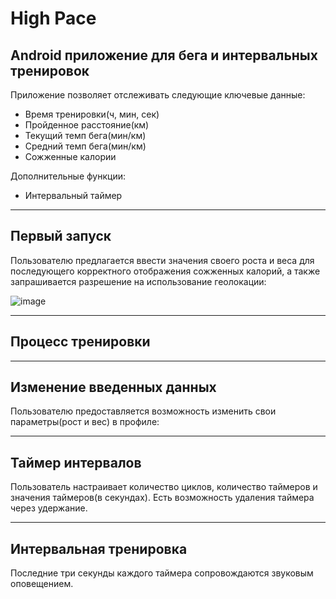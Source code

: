 # High Pace

## Android приложение для бега и интервальных тренировок

Приложение позволяет отслеживать следующие ключевые данные:
* Время тренировки(ч, мин, сек)
* Пройденное расстояние(км)
* Текущий темп бега(мин/км)
* Средний темп бега(мин/км)
* Сожженные калории

Дополнительные функции:
* Интервальный таймер

---

## Первый запуск

Пользователю предлагается ввести значения своего роста и веса для последующего корректного отображения сожженных калорий, а также запрашивается разрешение на использование геолокации:

![image](https://github.com/c0nda/running-app/blob/main/gifs/firstLaunch.gif)

---

## Процесс тренировки


---

## Изменение введенных данных

Пользователю предоставляется возможность изменить свои параметры(рост и вес) в профиле:


---

## Таймер интервалов

Пользователь настраивает количество циклов, количество таймеров и значения таймеров(в секундах). Есть возможность удаления таймера через удержание.


---

## Интервальная тренировка

Последние три секунды каждого таймера сопровождаются звуковым оповещением.





